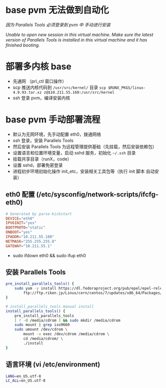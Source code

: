 # base pvm 无法做到自动化

*因为 Parallels Tools 必须登录到 pvm 中 手动进行安装*

*Unable to open new session in this virtual machine.
Make sure the latest version of Parallels Tools is installed 
in this virtual machine and it has finished booting.*

# 部署多内核 base

* 先通网 （prl_ctl 窗口操作）
* scp 推送内核代码到 `/usr/src/kernel/` 目录 `scp $RUNX_PKGS/linux-4.9.93.tar.xz z@$10.211.55.160:/usr/src/kernel`
* ssh 登录 pvm，编译安装内核

# base pvm 手动部署流程

* 默认为无网环境，先手动配置 eth0，拨通网络
* ssh 登录，安装 Parallels Tools
* 然后安装 Parallels Tools 为远程管理提供基础（先挂载，然后安装依赖包）
* 设置语言和位置环境变量，启动 sshd 服务，初始化 `~/.ssh` 目录
* 挂载共享目录（runX，code）
* 设置 sshd，部署免密登录
* 进程初步环境初始化操作 init_etc，安装相关工具包等（执行 init 脚本 自动安装）
  
## eth0 配置 (/etc/sysconfig/network-scripts/ifcfg-eth0)

```conf
# Generated by parse-kickstart
DEVICE="eth0"
IPV6INIT="yes"
BOOTPROTO="static"
ONBOOT="yes"
IPADDR="10.211.55.100"
NETMASK="255.255.255.0"
GATEWAY="10.211.55.1"
```

* sudo ifdown eth0 && sudo ifup eth0

## 安装 Parallels Tools

```bash
pre_install_parallels_tools() {
	sudo yum -y install https://dl.fedoraproject.org/pub/epel/epel-release-latest-7.noarch.rpm dkms \
		ftp://ftp.riken.jp/Linux/cern/centos/7/updates/x86_64/Packages/kernel-devel-3.10.0-693.el7.x86_64.rpm
}

# install_parallels_tools manual install
install_parallels_tools() {
	pre_install_parallels_tools
	[ ! -d /media/cdrom ] && sudo mkdir /media/cdrom
	sudo mount | grep iso9660
	sudo umount /dev/cdrom \
		mount -o exec /dev/cdrom /media/cdrom \
		cd /media/cdrom/ \
		./install
}
```

## 语言环境 (vi /etc/environment)

```bash
LANG=en_US.utf-8
LC_ALL=en_US.utf-8
```
